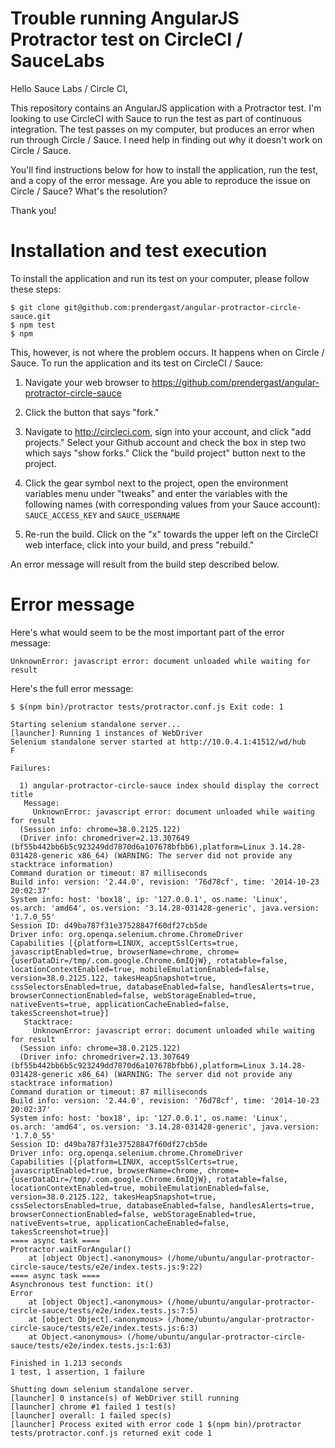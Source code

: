 # Trouble running AngularJS Protractor test on CircleCI / SauceLabs

Hello Sauce Labs / Circle CI,

This repository contains an AngularJS application with a Protractor test. I'm looking to use CircleCI with Sauce to run the test as part of continuous integration. The test passes on my computer, but produces an error when run through Circle / Sauce. I need help in finding out why it doesn't work on Circle / Sauce.

You'll find instructions below for how to install the application, run the test, and a copy of the error message. Are you able to reproduce the issue on Circle / Sauce? What's the resolution?

Thank you!


# Installation and test execution

To install the application and run its test on your computer, please follow these steps:

    $ git clone git@github.com:prendergast/angular-protractor-circle-sauce.git
    $ npm test
    $ npm 

This, however, is not where the problem occurs. It happens when on Circle / Sauce. To run the application and its test on CircleCI / Sauce:

1. Navigate your web browser to https://github.com/prendergast/angular-protractor-circle-sauce

2. Click the button that says "fork."

3. Navigate to http://circleci.com, sign into your account, and click "add projects." Select your Github account and check the box in step two which says "show forks." Click the "build project" button next to the project.

4. Click the gear symbol next to the project, open the environment variables menu under "tweaks" and enter the variables with the following names (with corresponding values from your Sauce account): `SAUCE_ACCESS_KEY` and `SAUCE_USERNAME`

5. Re-run the build. Click on the "x" towards the upper left on the CircleCI web interface, click into your build, and press "rebuild."

An error message will result from the build step described below.


# Error message

Here's what would seem to be the most important part of the error message:

    UnknownError: javascript error: document unloaded while waiting for result

Here's the full error message:

    $ $(npm bin)/protractor tests/protractor.conf.js Exit code: 1

    Starting selenium standalone server...
    [launcher] Running 1 instances of WebDriver
    Selenium standalone server started at http://10.0.4.1:41512/wd/hub
    F
    
    Failures:
    
      1) angular-protractor-circle-sauce index should display the correct title
       Message:
         UnknownError: javascript error: document unloaded while waiting for result
      (Session info: chrome=38.0.2125.122)
      (Driver info: chromedriver=2.13.307649 (bf55b442bb6b5c923249dd7870d6a107678bfbb6),platform=Linux 3.14.28-031428-generic x86_64) (WARNING: The server did not provide any stacktrace information)
    Command duration or timeout: 87 milliseconds
    Build info: version: '2.44.0', revision: '76d78cf', time: '2014-10-23 20:02:37'
    System info: host: 'box18', ip: '127.0.0.1', os.name: 'Linux', os.arch: 'amd64', os.version: '3.14.28-031428-generic', java.version: '1.7.0_55'
    Session ID: d49ba787f31e37528847f60df27cb5de
    Driver info: org.openqa.selenium.chrome.ChromeDriver
    Capabilities [{platform=LINUX, acceptSslCerts=true, javascriptEnabled=true, browserName=chrome, chrome={userDataDir=/tmp/.com.google.Chrome.6mIQjW}, rotatable=false, locationContextEnabled=true, mobileEmulationEnabled=false, version=38.0.2125.122, takesHeapSnapshot=true, cssSelectorsEnabled=true, databaseEnabled=false, handlesAlerts=true, browserConnectionEnabled=false, webStorageEnabled=true, nativeEvents=true, applicationCacheEnabled=false, takesScreenshot=true}]
       Stacktrace:
         UnknownError: javascript error: document unloaded while waiting for result
      (Session info: chrome=38.0.2125.122)
      (Driver info: chromedriver=2.13.307649 (bf55b442bb6b5c923249dd7870d6a107678bfbb6),platform=Linux 3.14.28-031428-generic x86_64) (WARNING: The server did not provide any stacktrace information)
    Command duration or timeout: 87 milliseconds
    Build info: version: '2.44.0', revision: '76d78cf', time: '2014-10-23 20:02:37'
    System info: host: 'box18', ip: '127.0.0.1', os.name: 'Linux', os.arch: 'amd64', os.version: '3.14.28-031428-generic', java.version: '1.7.0_55'
    Session ID: d49ba787f31e37528847f60df27cb5de
    Driver info: org.openqa.selenium.chrome.ChromeDriver
    Capabilities [{platform=LINUX, acceptSslCerts=true, javascriptEnabled=true, browserName=chrome, chrome={userDataDir=/tmp/.com.google.Chrome.6mIQjW}, rotatable=false, locationContextEnabled=true, mobileEmulationEnabled=false, version=38.0.2125.122, takesHeapSnapshot=true, cssSelectorsEnabled=true, databaseEnabled=false, handlesAlerts=true, browserConnectionEnabled=false, webStorageEnabled=true, nativeEvents=true, applicationCacheEnabled=false, takesScreenshot=true}]
    ==== async task ====
    Protractor.waitForAngular()
        at [object Object].<anonymous> (/home/ubuntu/angular-protractor-circle-sauce/tests/e2e/index.tests.js:9:22)
    ==== async task ====
    Asynchronous test function: it()
    Error
        at [object Object].<anonymous> (/home/ubuntu/angular-protractor-circle-sauce/tests/e2e/index.tests.js:7:5)
        at [object Object].<anonymous> (/home/ubuntu/angular-protractor-circle-sauce/tests/e2e/index.tests.js:6:3)
        at Object.<anonymous> (/home/ubuntu/angular-protractor-circle-sauce/tests/e2e/index.tests.js:1:63)
    
    Finished in 1.213 seconds
    1 test, 1 assertion, 1 failure
    
    Shutting down selenium standalone server.
    [launcher] 0 instance(s) of WebDriver still running
    [launcher] chrome #1 failed 1 test(s)
    [launcher] overall: 1 failed spec(s)
    [launcher] Process exited with error code 1 $(npm bin)/protractor tests/protractor.conf.js returned exit code 1
